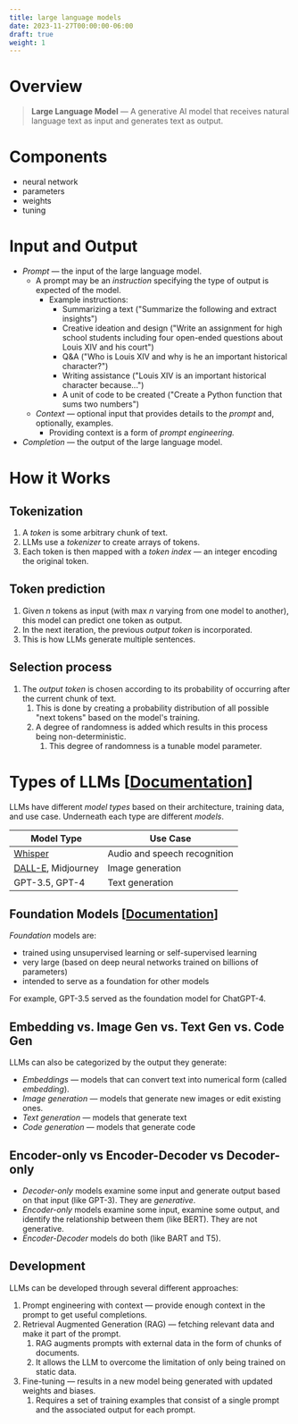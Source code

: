 ```yaml
---
title: large language models
date: 2023-11-27T00:00:00-06:00
draft: true
weight: 1
---
```


# Overview 
> **Large Language Model** — A generative AI model that receives natural language text as input and generates text as output.

# Components
- neural network
- parameters
- weights
- tuning

# Input and Output
- *Prompt* — the input of the large language model.
  - A prompt may be an *instruction* specifying the type of output is expected of the model.
    - Example instructions: 
      - Summarizing a text ("Summarize the following and extract insights")
      - Creative ideation and design ("Write an assignment for high school students including four open-ended questions about Louis XIV and his court")
      - Q&A ("Who is Louis XIV and why is he an important historical character?")
      - Writing assistance ("Louis XIV is an important historical character because...")
      - A unit of code to be created ("Create a Python function that sums two numbers")
  - *Context* — optional input that provides details to the *prompt* and, optionally, examples.
    - Providing context is a form of *prompt engineering.*
- *Completion* — the output of the large language model.

# How it Works
## Tokenization
   1. A *token* is some arbitrary chunk of text. 
   2. LLMs use a *tokenizer* to create arrays of tokens. 
   3. Each token is then mapped with a *token index* — an integer encoding the original token.

## Token prediction 
   1. Given *n* tokens as input (with max *n* varying from one model to another), this model can predict one token as output. 
   2. In the next iteration, the previous *output token* is incorporated. 
   3. This is how LLMs generate multiple sentences.

## Selection process
   1. The *output token* is chosen according to its probability of occurring after the current chunk of text.
      1. This is done by creating a probability distribution of all possible "next tokens" based on the model's training.
      2. A degree of randomness is added which results in this process being non-deterministic.
         1. This degree of randomness is a tunable model parameter.

# Types of LLMs [[Documentation](https://platform.openai.com/docs/models/overview)]
LLMs have different *model types* based on their architecture, training data, and use case. Underneath each type are different *models*.

| Model Type                                                                                            | Use Case                     |
| ----------------------------------------------------------------------------------------------------- | ---------------------------- |
| [Whisper](https://platform.openai.com/docs/models/whisper?WT.mc_id=academic-105485-koreyst)           | Audio and speech recognition |
| [DALL-E](https://platform.openai.com/docs/models/dall-e?WT.mc_id=academic-105485-koreyst), Midjourney | Image generation             |
| GPT-3.5, GPT-4                                                                                        | Text generation              |

## Foundation Models [[Documentation](https://hai.stanford.edu/news/reflections-foundation-models)]
*Foundation* models are:
- trained using unsupervised learning or self-supervised learning
- very large (based on deep neural networks trained on billions of parameters)
- intended to serve as a foundation for other models

For example, GPT-3.5 served as the foundation model for ChatGPT-4.

## Embedding vs. Image Gen vs. Text Gen vs. Code Gen
LLMs can also be categorized by the output they generate:
- *Embeddings* — models that can convert text into numerical form (called *embedding*).
- *Image generation* — models that generate new images or edit existing ones.
- *Text generation* — models that generate text 
- *Code generation* — models that generate code

## Encoder-only vs Encoder-Decoder vs Decoder-only
- *Decoder-only* models examine some input and generate output based on that input (like GPT-3). They are *generative*.  
- *Encoder-only* models examine some input, examine some output, and identify the relationship between them (like BERT). They are not generative.  
- *Encoder-Decoder* models do both (like BART and T5).

## Development
LLMs can be developed through several different approaches:
1. Prompt engineering with context — provide enough context in the prompt to get useful completions.
2. Retrieval Augmented Generation (RAG) — fetching relevant data and make it part of the prompt.
   1. RAG augments prompts with external data in the form of chunks of documents.
   2. It allows the LLM to overcome the limitation of only being trained on static data.
3. Fine-tuning — results in a new model being generated with updated weights and biases.
   1. Requires a set of training examples that consist of a single prompt and the associated output for each prompt.